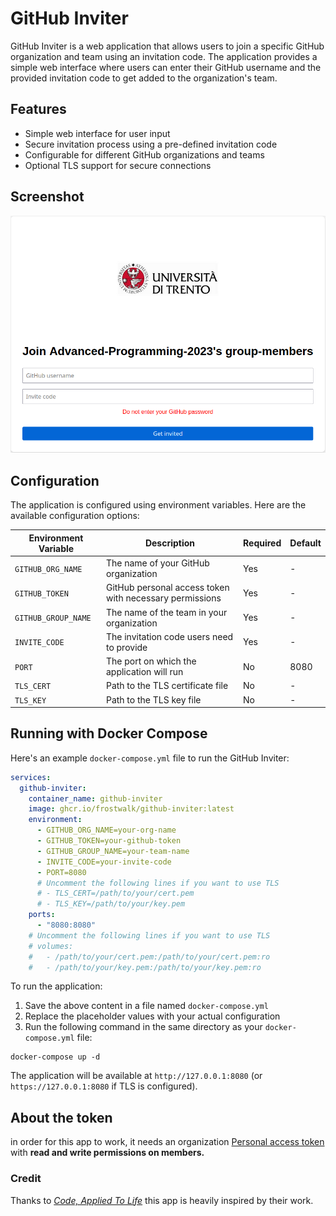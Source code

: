 # GitHub Inviter

GitHub Inviter is a web application that allows users to join a specific GitHub organization and team using an
invitation code. The application provides a simple web interface where users can enter their GitHub username and the
provided invitation code to get added to the organization's team.

## Features

- Simple web interface for user input
- Secure invitation process using a pre-defined invitation code
- Configurable for different GitHub organizations and teams
- Optional TLS support for secure connections

## Screenshot
![Screenshot](/assets/images/index.png)

## Configuration

The application is configured using environment variables. Here are the available configuration options:

| Environment Variable | Description                                             | Required | Default |
|----------------------|---------------------------------------------------------|----------|---------|
| `GITHUB_ORG_NAME`    | The name of your GitHub organization                    | Yes      | -       |
| `GITHUB_TOKEN`       | GitHub personal access token with necessary permissions | Yes      | -       |
| `GITHUB_GROUP_NAME`  | The name of the team in your organization               | Yes      | -       |
| `INVITE_CODE`        | The invitation code users need to provide               | Yes      | -       |
| `PORT`               | The port on which the application will run              | No       | 8080    |
| `TLS_CERT`           | Path to the TLS certificate file                        | No       | -       |
| `TLS_KEY`            | Path to the TLS key file                                | No       | -       |

## Running with Docker Compose

Here's an example `docker-compose.yml` file to run the GitHub Inviter:

```yaml
services:
  github-inviter:
    container_name: github-inviter
    image: ghcr.io/frostwalk/github-inviter:latest
    environment:
      - GITHUB_ORG_NAME=your-org-name
      - GITHUB_TOKEN=your-github-token
      - GITHUB_GROUP_NAME=your-team-name
      - INVITE_CODE=your-invite-code
      - PORT=8080
      # Uncomment the following lines if you want to use TLS
      # - TLS_CERT=/path/to/your/cert.pem
      # - TLS_KEY=/path/to/your/key.pem
    ports:
      - "8080:8080"
    # Uncomment the following lines if you want to use TLS
    # volumes:
    #   - /path/to/your/cert.pem:/path/to/your/cert.pem:ro
    #   - /path/to/your/key.pem:/path/to/your/key.pem:ro
```

To run the application:

1. Save the above content in a file named `docker-compose.yml`
2. Replace the placeholder values with your actual configuration
3. Run the following command in the same directory as your `docker-compose.yml` file:

```
docker-compose up -d
```

The application will be available at `http://127.0.0.1:8080` (or `https://127.0.0.1:8080` if TLS is configured).

## About the token

in order for this app to work, it needs an
organization [Personal access token](https://docs.github.com/en/organizations/managing-programmatic-access-to-your-organization/managing-requests-for-personal-access-tokens-in-your-organization)
with **read and write permissions on members.**

### Credit

Thanks to
*[Code, Applied To Life](https://medium.com/code-applied-to-life/automated-github-organization-invites-3e940aa27040#.sikfvzyaj)*
this app is heavily inspired by their work.

